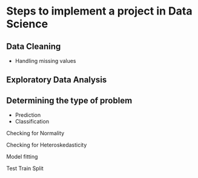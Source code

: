 
# Steps to implement a project in Data Science


## Data Cleaning
 * Handling missing values


## Exploratory Data Analysis


## Determining the type of problem 

* Prediction
* Classification 


Checking for Normality

Checking for Heteroskedasticity

Model fitting 

Test Train Split

